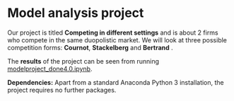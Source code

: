 # Model analysis project

Our project is titled **Competing in different settings** and is about 2 firms who compete in the same duopolistic market. We will look at three possible competition forms: **Cournot**, **Stackelberg** and **Bertrand**
.

The **results** of the project can be seen from running [modelproject_done4.0.ipynb](https://github.com/NumEconCopenhagen/projects-2021-aristochats/blob/673ab24e2ceb63169d5e5f45e5583665598b69e6/modelproject/modelproject_done4.0.ipynb).

**Dependencies:** Apart from a standard Anaconda Python 3 installation, the project requires no further packages.
